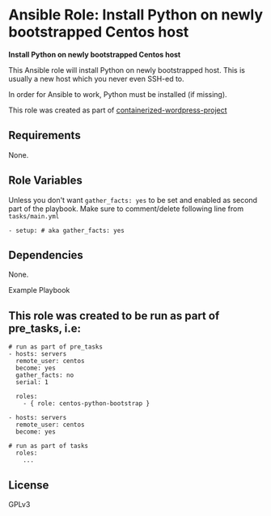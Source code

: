 Ansible Role: Install Python on newly bootstrapped Centos host
=========

**Install Python on newly bootstrapped Centos host**

This Ansible role will install Python on newly bootstrapped host. This is usually
a new host which you never even SSH-ed to.

In order for Ansible to work, Python must be installed (if missing).

This role was created as part of [containerized-wordpress-project](https://github.com/AdnanHodzic/containerized-wordpress-project)

Requirements
------------

None.

Role Variables
--------------

Unless you don't want `gather_facts: yes` to be set and enabled as second part of the playbook. 
Make sure to comment/delete following line from `tasks/main.yml`

```- setup: # aka gather_facts: yes```

Dependencies
------------

None.

Example Playbook

This role was created to be run as part of pre_tasks, i.e:
----------------

```
# run as part of pre_tasks
- hosts: servers
  remote_user: centos
  become: yes
  gather_facts: no
  serial: 1

  roles:
    - { role: centos-python-bootstrap }

- hosts: servers
  remote_user: centos
  become: yes

# run as part of tasks
  roles:
    ...
```

License
-------

GPLv3
